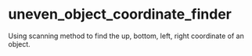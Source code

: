 # uneven_object_coordinate_finder
Using scanning method to find the up, bottom, left, right coordinate of an object.
